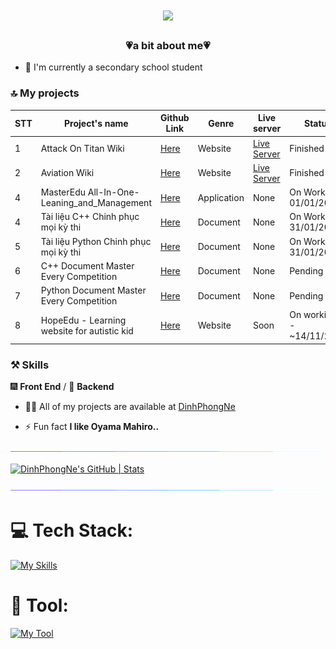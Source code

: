 
<h1 align="center">
    <img src="https://readme-typing-svg.herokuapp.com/?font=Righteous&size=35&center=true&vCenter=true&width=500&height=70&duration=4000&lines=Hi+There!+👋;+I'm+Dinh+Phong!;" />
</h1>

<h3 align="center">💗a bit about me💗</h3>

- 🔭 I'm currently a secondary school student

### 🔝 My projects
| STT | Project's name                                               | Github Link                                                              | Genre       | Live server                                                               | Status
|-----|--------------------------------------------------------------|--------------------------------------------------------------------------|-------------|---------------------------------------------------------------------------|-----------------------|
| 1   | Attack On Titan Wiki                                         | [Here](https://github.com/DinhPhongNe/JSA01-SPCK)                        | Website     | [Live Server](https://dinhphongne.github.io/Attack-On-Titan-Wiki/AOT.html)| Finished              |
| 2   | Aviation Wiki                                                | [Here](https://github.com/DinhPhongNe/Aviation-Wiki)                  | Website     | [Live Server](https://dinhphongne.github.io/Aviation-Wiki/homepage.html)  | Finished              |
| 4   | MasterEdu All-In-One-Leaning_and_Management                  | [Here](https://github.com/DinhPhongNe/MasterEdu_All-In-One-Leaning_and_Management) | Application | None                                                         | On Working - 01/01/2025 |
| 4   | Tài liệu C++ Chinh phục mọi kỳ thi                           | [Here](https://github.com/DinhPhongNe/Tai_Lieu_cpp) | Document | None                                                                         | On Working - 31/01/2025     |
| 5   | Tài liệu Python Chinh phục mọi kỳ thi                        | [Here](https://github.com/DinhPhongNe/Tai_Lieu_Python) | Document | None                                                                         | On Working - 31/01/2025            |
| 6   | C++ Document Master Every Competition                        | [Here](https://github.com/DinhPhongNe/CppDoc_Master-Every-Competition)       | Document | None                                                                         | Pending     |
| 7   | Python Document Master Every Competition                     | [Here](https://github.com/DinhPhongNe/PythonDoc-Master-Every-Competition)       | Document | None                                                                         | Pending  |
| 8   | HopeEdu - Learning website for autistic kid                  | [Here](https://github.com/DinhPhongNe/HopeEdu-for-AutisticKids)                 | Website  | Soon                                                 | On working - - ~14/11/2024 |

### ⚒ Skills
🎆 **Front End** / 🎇 **Backend**

- 👨‍💻 All of my projects are available at [DinhPhongNe](https://github.com/DinhPhongNe)

- ⚡ Fun fact **I like Oyama Mahiro..**

<img src="/assets/images/horizontal-divider-gradient.gif">

[![DinhPhongNe's GitHub | Stats](https://stats.quira.sh/DinhPhongNe/github?theme=dark)](https://quira.sh?utm_source=widgets&utm_campaign=DinhPhongNe)

<img src="/assets/images/horizontal-divider-gradient.gif">

# 💻 Tech Stack:
[![My Skills](https://skillicons.dev/icons?i=html,css,sass,less,tailwind,bootstrap,js,ts,react,py,pytorch,cpp,arduino,nodejs,express,jquery,lua,nix,sqlite,npm,pnpm)](https://skillicons.dev)

# 📣 Tool:
[![My Tool](https://skillicons.dev/icons?i=vscode,visualstudio,sublime,qt,clion,cmake,git,github,gitlab,cloudflare,firebase,gcp,linux,windows,blender,figma,gmail,mysql,notion,replit,robloxstudio,mongodb,babel,pycharm)](https://skillicons.dev)
